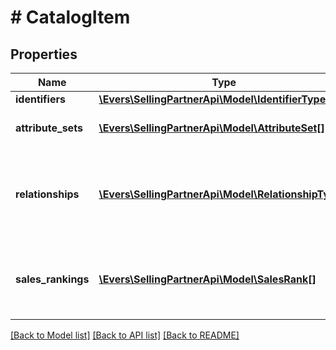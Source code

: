 # # CatalogItem

## Properties

Name | Type | Description | Notes
------------ | ------------- | ------------- | -------------
**identifiers** | [**\Evers\SellingPartnerApi\Model\IdentifierType**](IdentifierType.md) |  |
**attribute_sets** | [**\Evers\SellingPartnerApi\Model\AttributeSet[]**](AttributeSet.md) | A list of attributes for the item. | [optional]
**relationships** | [**\Evers\SellingPartnerApi\Model\RelationshipType[]**](RelationshipType.md) | A list of variation relationship information, if applicable for the item. | [optional]
**sales_rankings** | [**\Evers\SellingPartnerApi\Model\SalesRank[]**](SalesRank.md) | A list of sales rank information for the item by category. | [optional]

[[Back to Model list]](../../README.md#models) [[Back to API list]](../../README.md#endpoints) [[Back to README]](../../README.md)
